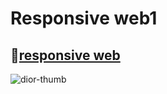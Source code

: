 # Responsive web1

## 🔗[responsive web](https://rlorxl.github.io/responsiveweb1.github.io/)

![dior-thumb](https://github.com/rlorxl/responsiveweb1.github.io/assets/90922593/12d19a30-0c35-47f2-a2a9-4b4bf2132489)
